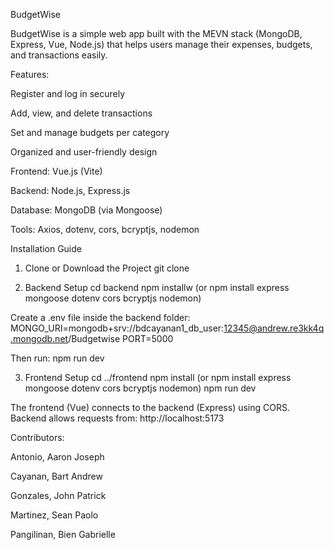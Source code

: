 BudgetWise

BudgetWise is a simple web app built with the MEVN stack (MongoDB, Express, Vue, Node.js) that helps users manage their expenses, budgets, and transactions easily.

Features:

Register and log in securely

Add, view, and delete transactions

Set and manage budgets per category

Organized and user-friendly design


Frontend: Vue.js (Vite) 

Backend: Node.js, Express.js

Database: MongoDB (via Mongoose)

Tools: Axios, dotenv, cors, bcryptjs, nodemon

Installation Guide
1. Clone or Download the Project
git clone <your-repository-link>

2. Backend Setup
cd backend
npm installw (or npm install express mongoose dotenv cors bcryptjs nodemon)

Create a .env file inside the backend folder:
MONGO_URI=mongodb+srv://bdcayanan1_db_user:12345@andrew.re3kk4q.mongodb.net/Budgetwise
PORT=5000

Then run:
npm run dev

3. Frontend Setup
cd ../frontend
npm install (or npm install express mongoose dotenv cors bcryptjs nodemon)
npm run dev

The frontend (Vue) connects to the backend (Express) using CORS.
Backend allows requests from:
http://localhost:5173


Contributors:

Antonio, Aaron Joseph

Cayanan, Bart Andrew

Gonzales, John Patrick

Martinez, Sean Paolo

Pangilinan, Bien Gabrielle
